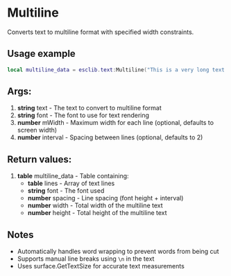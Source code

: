 # Multiline

Converts text to multiline format with specified width constraints.

## Usage example

```lua
local multiline_data = esclib.text:Multiline("This is a very long text that needs to be wrapped to multiple lines", "DermaDefault", 200, 5)
```

## Args:
1. **string** text - The text to convert to multiline format
2. **string** font - The font to use for text rendering
3. **number** mWidth - Maximum width for each line (optional, defaults to screen width)
4. **number** interval - Spacing between lines (optional, defaults to 2)

## Return values:
1. **table** multiline_data - Table containing:
   - **table** lines - Array of text lines
   - **string** font - The font used
   - **number** spacing - Line spacing (font height + interval)
   - **number** width - Total width of the multiline text
   - **number** height - Total height of the multiline text

## Notes
- Automatically handles word wrapping to prevent words from being cut
- Supports manual line breaks using `\n` in the text
- Uses surface.GetTextSize for accurate text measurements
